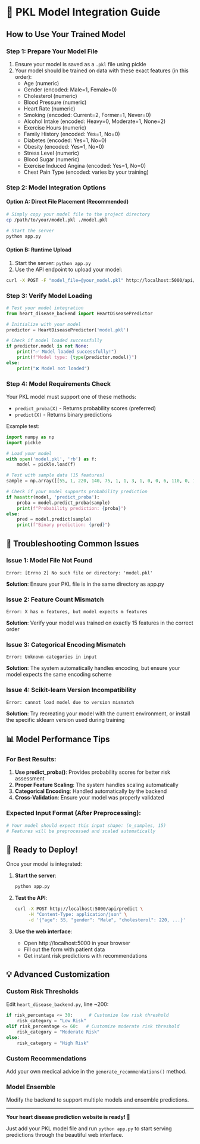 
# 🔗 PKL Model Integration Guide

## How to Use Your Trained Model

### Step 1: Prepare Your Model File
1. Ensure your model is saved as a `.pkl` file using pickle
2. Your model should be trained on data with these exact features (in this order):
   - Age (numeric)
   - Gender (encoded: Male=1, Female=0)
   - Cholesterol (numeric)
   - Blood Pressure (numeric) 
   - Heart Rate (numeric)
   - Smoking (encoded: Current=2, Former=1, Never=0)
   - Alcohol Intake (encoded: Heavy=0, Moderate=1, None=2)
   - Exercise Hours (numeric)
   - Family History (encoded: Yes=1, No=0)
   - Diabetes (encoded: Yes=1, No=0)
   - Obesity (encoded: Yes=1, No=0)
   - Stress Level (numeric)
   - Blood Sugar (numeric)
   - Exercise Induced Angina (encoded: Yes=1, No=0)
   - Chest Pain Type (encoded: varies by your training)

### Step 2: Model Integration Options

#### Option A: Direct File Placement (Recommended)
```bash
# Simply copy your model file to the project directory
cp /path/to/your/model.pkl ./model.pkl

# Start the server
python app.py
```

#### Option B: Runtime Upload
1. Start the server: `python app.py`
2. Use the API endpoint to upload your model:
```bash
curl -X POST -F "model_file=@your_model.pkl" http://localhost:5000/api/load_model
```

### Step 3: Verify Model Loading
```python
# Test your model integration
from heart_disease_backend import HeartDiseasePredictor

# Initialize with your model
predictor = HeartDiseasePredictor('model.pkl')

# Check if model loaded successfully
if predictor.model is not None:
    print("✅ Model loaded successfully!")
    print(f"Model type: {type(predictor.model)}")
else:
    print("❌ Model not loaded")
```

### Step 4: Model Requirements Check

Your PKL model must support one of these methods:
- `predict_proba(X)` - Returns probability scores (preferred)
- `predict(X)` - Returns binary predictions

Example test:
```python
import numpy as np
import pickle

# Load your model
with open('model.pkl', 'rb') as f:
    model = pickle.load(f)

# Test with sample data (15 features)
sample = np.array([[55, 1, 220, 140, 75, 1, 1, 3, 1, 0, 0, 6, 110, 0, 1]])

# Check if your model supports probability prediction
if hasattr(model, 'predict_proba'):
    proba = model.predict_proba(sample)
    print(f"Probability prediction: {proba}")
else:
    pred = model.predict(sample)
    print(f"Binary prediction: {pred}")
```

## 🔧 Troubleshooting Common Issues

### Issue 1: Model File Not Found
```
Error: [Errno 2] No such file or directory: 'model.pkl'
```
**Solution**: Ensure your PKL file is in the same directory as app.py

### Issue 2: Feature Count Mismatch
```
Error: X has n features, but model expects m features
```
**Solution**: Verify your model was trained on exactly 15 features in the correct order

### Issue 3: Categorical Encoding Mismatch  
```
Error: Unknown categories in input
```
**Solution**: The system automatically handles encoding, but ensure your model expects the same encoding scheme

### Issue 4: Scikit-learn Version Incompatibility
```
Error: cannot load model due to version mismatch
```
**Solution**: Try recreating your model with the current environment, or install the specific sklearn version used during training

## 📊 Model Performance Tips

### For Best Results:
1. **Use predict_proba()**: Provides probability scores for better risk assessment
2. **Proper Feature Scaling**: The system handles scaling automatically
3. **Categorical Encoding**: Handled automatically by the backend
4. **Cross-Validation**: Ensure your model was properly validated

### Expected Input Format (After Preprocessing):
```python
# Your model should expect this input shape: (n_samples, 15)
# Features will be preprocessed and scaled automatically
```

## 🚀 Ready to Deploy!

Once your model is integrated:

1. **Start the server**:
   ```bash
   python app.py
   ```

2. **Test the API**:
   ```bash
   curl -X POST http://localhost:5000/api/predict \
        -H "Content-Type: application/json" \
        -d '{"age": 55, "gender": "Male", "cholesterol": 220, ...}'
   ```

3. **Use the web interface**:
   - Open http://localhost:5000 in your browser
   - Fill out the form with patient data
   - Get instant risk predictions with recommendations

## 💡 Advanced Customization

### Custom Risk Thresholds
Edit `heart_disease_backend.py`, line ~200:
```python
if risk_percentage <= 30:      # Customize low risk threshold
    risk_category = "Low Risk"
elif risk_percentage <= 60:   # Customize moderate risk threshold  
    risk_category = "Moderate Risk"
else:
    risk_category = "High Risk"
```

### Custom Recommendations
Add your own medical advice in the `generate_recommendations()` method.

### Model Ensemble
Modify the backend to support multiple models and ensemble predictions.

---

**Your heart disease prediction website is ready! 🎉**

Just add your PKL model file and run `python app.py` to start serving predictions through the beautiful web interface.
